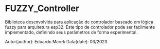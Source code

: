 # FUZZY_Controller

Biblioteca desenvolvida para aplicação de controlador baseado em lógica fuzzy para arquitetura esp32. Este tipo de controlador pode ser facilmente implementado, definindo seus parâmetros de forma experimental.





Autor(author): Eduardo Marek Data(date): 03/2023
